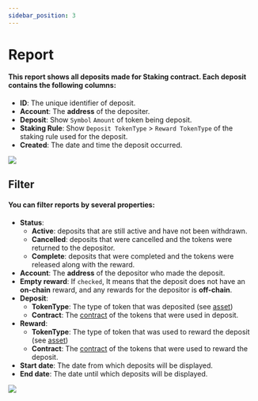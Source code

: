 ```yaml
---
sidebar_position: 3
---
```


# Report

#### This report shows all deposits made for Staking contract. Each deposit contains the following columns:

- **ID**: The unique identifier of deposit.
- **Account**: The **address** of the depositer.
- **Deposit**: Show `Symbol` `Amount` of token being deposit.
- **Staking Rule**: Show `Deposit TokenType` > `Reward TokenType` of the staking rule used for the deposit.
- **Created**: The date and time the deposit occurred.

![](/img/admin/mechanics-complex/staking/report.png)

## Filter

#### You can filter reports by several properties:

- **Status**:
    - **Active**: deposits that are still active and have not been withdrawn.
    - **Cancelled**: deposits that were cancelled and the tokens were returned to the depositor.
    - **Complete**: deposits that were completed and the tokens were released along with the reward.
- **Account**: The **address** of the depositor who made the deposit.
- **Empty reward**: If `checked`, It means that the deposit does not have an **on-chain** reward, and any rewards for the depositor is **off-chain**.
- **Deposit**:
    - **TokenType**: The type of token that was deposited (see [asset](/admin/miscellaneous/asset))
    - **Contract**: The [contract](/admin/hierarchy/ERC721/contract) of the tokens that were used in deposit.
- **Reward**: 
    - **TokenType**: The type of token that was used to reward the deposit (see [asset](/admin/miscellaneous/asset))
    - **Contract**: The [contract](/admin/hierarchy/ERC721/contract) of the tokens that were used to reward the deposit.
- **Start date**: The date from which deposits will be displayed.
- **End date**: The date until which deposits will be displayed.

![](/img/admin/mechanics-complex/staking/report_filter.png)
